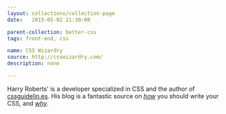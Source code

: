 ```yaml
---
layout: collections/collection-page
date:   2015-05-02 21:30:00

parent-collection: better-css
tags: front-end, css

name: CSS Wizardry
source: http://csswizardry.com/
description: none

---
```


Harry Roberts' is a developer specialized in CSS and the author of [cssguidelin.es](http://cssguidelin.es). His blog is a fantastic source on _[how](http://csswizardry.com/2012/10/a-classless-class-on-using-more-classes-in-your-html/)_ you should write your CSS, and _[why](http://csswizardry.com/2012/07/shoot-to-kill-css-selector-intent/)_.